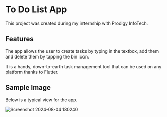 # To Do List App

This project was created during my internship with Prodigy InfoTech.

## Features

The app allows the user to create tasks by typing in the textbox, add them and delete them by tapping the bin icon.

It is a handy, down-to-earth task management tool that can be used on any platform thanks to Flutter.

## Sample Image

Below is a typical view for the app.


![Screenshot 2024-08-04 180240](https://github.com/user-attachments/assets/95477a27-4dd0-44fb-b72d-c55c46985fb9)
